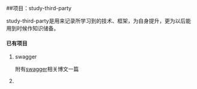 ##项目：study-third-party

study-third-party是用来记录所学习到的技术、框架，为自身提升，更为以后能用到时候作知识储备。

#### 已有项目
1. swagger

    附有[swagger]相关博文一篇
2. 







[swagger]:http://www.sailrui.com/article/8